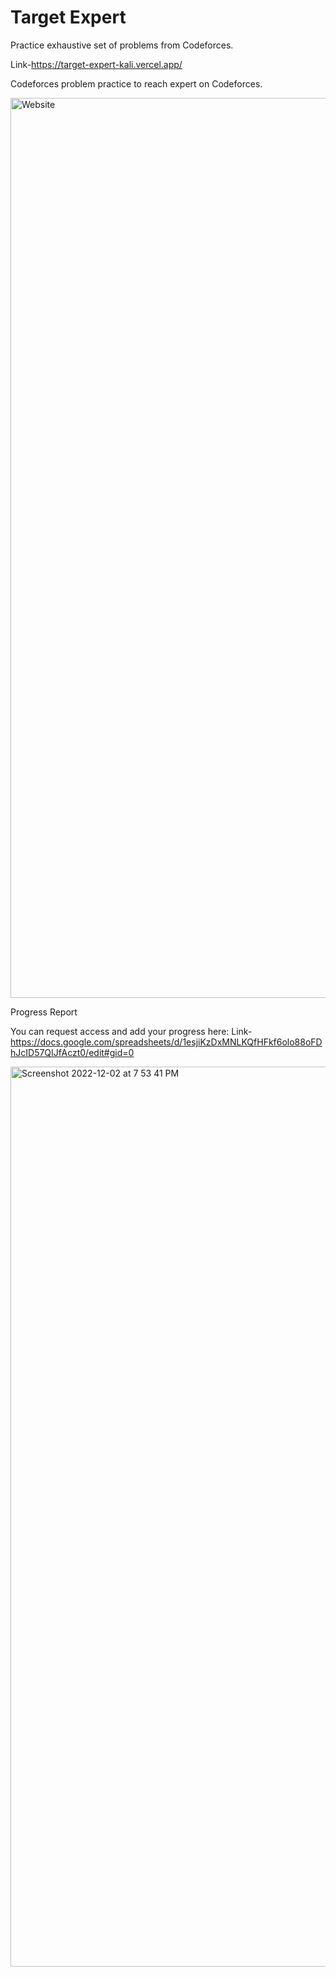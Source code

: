 
# Target Expert

Practice exhaustive set of problems from Codeforces.

Link-https://target-expert-kali.vercel.app/

Codeforces problem practice to reach expert on Codeforces.


<img width="1440" alt="Website" src="https://user-images.githubusercontent.com/70722540/204974551-1ef05186-3b1f-43ae-b3f3-7ccbe40d1150.png">



Progress Report

You can request access and add your progress here:
Link-https://docs.google.com/spreadsheets/d/1esjiKzDxMNLKQfHFkf6olo88oFDhJcID57QIJfAczt0/edit#gid=0

<img width="1440" alt="Screenshot 2022-12-02 at 7 53 41 PM" src="https://user-images.githubusercontent.com/70722540/205343795-5b32ab09-087a-4a0c-a2bf-1f81cbaa2157.png">




